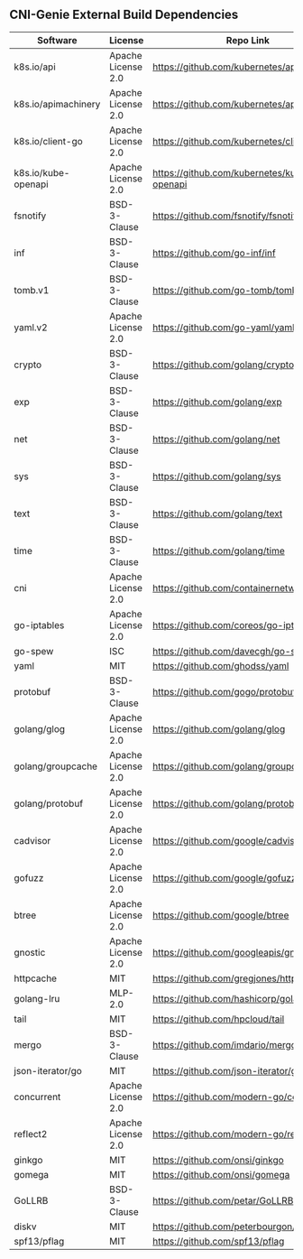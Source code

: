 ## CNI-Genie External Build Dependencies

| Software | License | Repo Link
|---|---|---|
|k8s.io/api | Apache License 2.0  |https://github.com/kubernetes/api
|k8s.io/apimachinery | Apache License 2.0  |https://github.com/kubernetes/apimachinery
|k8s.io/client-go | Apache License 2.0  |https://github.com/kubernetes/client-go
|k8s.io/kube-openapi | Apache License 2.0  |https://github.com/kubernetes/kube-openapi
|fsnotify |BSD-3-Clause | https://github.com/fsnotify/fsnotify
|inf | BSD-3-Clause |https://github.com/go-inf/inf
|tomb.v1 | BSD-3-Clause |https://github.com/go-tomb/tomb/tree/v1
|yaml.v2 | Apache License 2.0  |https://github.com/go-yaml/yaml/tree/v2
|crypto | BSD-3-Clause | https://github.com/golang/crypto
|exp | BSD-3-Clause | https://github.com/golang/exp
|net | BSD-3-Clause | https://github.com/golang/net
|sys | BSD-3-Clause | https://github.com/golang/sys
|text | BSD-3-Clause | https://github.com/golang/text
|time | BSD-3-Clause | https://github.com/golang/time
|cni | Apache License 2.0 | https://github.com/containernetworking/cni
|go-iptables| Apache License 2.0 | https://github.com/coreos/go-iptables
|go-spew |ISC | https://github.com/davecgh/go-spew
|yaml |MIT | https://github.com/ghodss/yaml
|protobuf |BSD-3-Clause | https://github.com/gogo/protobuf
golang/glog |Apache License 2.0 | https://github.com/golang/glog
|golang/groupcache |Apache License 2.0 | https://github.com/golang/groupcache
|golang/protobuf |Apache License 2.0 | https://github.com/golang/protobuf
|cadvisor |Apache License 2.0 | https://github.com/google/cadvisor
|gofuzz |Apache License 2.0 | https://github.com/google/gofuzz
|btree |Apache License 2.0 | https://github.com/google/btree
|gnostic |Apache License 2.0 | https://github.com/googleapis/gnostic
|httpcache | MIT| https://github.com/gregjones/httpcache
|golang-lru |MLP-2.0 | https://github.com/hashicorp/golang-lru
|tail |MIT | https://github.com/hpcloud/tail
|mergo |BSD-3-Clause | https://github.com/imdario/mergo
|json-iterator/go |MIT | https://github.com/json-iterator/go
|concurrent |Apache License 2.0 | https://github.com/modern-go/concurrent
|reflect2 |Apache License 2.0 | https://github.com/modern-go/reflect2
|ginkgo |MIT | https://github.com/onsi/ginkgo
|gomega |MIT | https://github.com/onsi/gomega
|GoLLRB |BSD-3-Clause | https://github.com/petar/GoLLRB
|diskv | MIT| https://github.com/peterbourgon/diskv
|spf13/pflag |MIT | https://github.com/spf13/pflag


